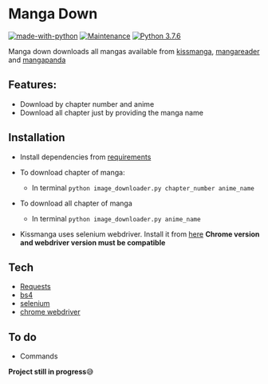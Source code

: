 # Manga Down

[![made-with-python](https://img.shields.io/badge/Made%20with-Python-1f425f.svg)](https://www.python.org/)
[![Maintenance](https://img.shields.io/badge/Maintained%3F-yes-green.svg)](https://github.com/shaikhsajid1111/manga-down/graphs/commit-activity)
[![Python 3.7.6](https://img.shields.io/badge/python-3.7.6-blue.svg)](https://www.python.org/downloads/release/python-376/)





Manga down downloads all mangas available from [kissmanga](http://kissmanga.com), [mangareader](http://mangareader.net) and [mangapanda](http://mangapanda.com)



## Features:
- Download by chapter number and anime
- Download all chapter just by providing the manga name


## Installation
- Install dependencies from [requirements](requirements.txt)

- To download chapter of manga:
    - In terminal ```python image_downloader.py chapter_number anime_name```

- To download all chapter of manga
    - In terminal ```python image_downloader.py anime_name```

- Kissmanga uses selenium webdriver. Install it from [here](https://chromedriver.chromium.org/downloads) **Chrome version and webdriver version must be compatible**

## Tech

- [Requests](https://requests.readthedocs.io/en/master/)
- [bs4](https://pypi.org/project/beautifulsoup4/)
- [selenium](https://selenium-python.readthedocs.io/)
- [chrome webdriver](https://chromedriver.chromium.org)

## To do

- Commands

**Project still in progress**:sweat_smile:
